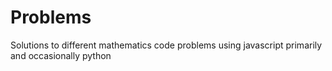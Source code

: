 # Problems
Solutions to different mathematics code problems using javascript primarily and occasionally python
